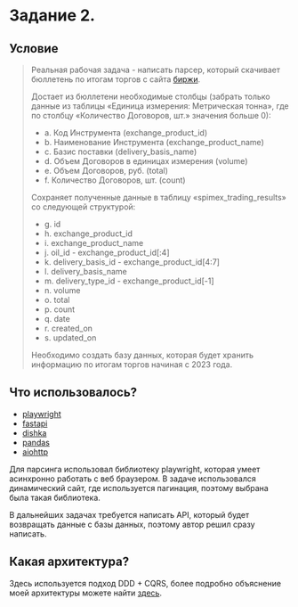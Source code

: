 # Задание 2. 

## Условие

> Реальная рабочая задача - написать парсер, который скачивает бюллетень по итогам торгов с сайта [биржи](https://spimex.com/markets/oil_products/trades/results/).
> 
> Достает из бюллетени необходимые столбцы (забрать только данные из таблицы «Единица измерения: Метрическая тонна»,
> где по столбцу «Количество Договоров, шт.» значения больше 0):
> - a. Код Инструмента (exchange_product_id)
> - b. Наименование Инструмента (exchange_product_name)
> - c. Базис поставки (delivery_basis_name)
> - d. Объем Договоров в единицах измерения (volume)
> - e. Объем Договоров, руб. (total)
> - f. Количество Договоров, шт. (count)
> 
> Сохраняет полученные данные в таблицу «spimex_trading_results» со следующей структурой:
> - g. id
> - h. exchange_product_id
> - i. exchange_product_name
> - j. oil_id - exchange_product_id[:4]
> - k. delivery_basis_id - exchange_product_id[4:7]
> - l. delivery_basis_name
> - m. delivery_type_id - exchange_product_id[-1]
> - n. volume
> - o. total
> - p. count
> - q. date
> - r. created_on
> - s. updated_on
> 
> Необходимо создать базу данных, которая будет хранить информацию по итогам торгов начиная с 2023 года.

## Что использовалось? 

- [playwright](https://playwright.dev/)
- [fastapi]()
- [dishka](https://dishka.readthedocs.io/en/stable/)
- [pandas](https://pandas.pydata.org/)
- [aiohttp](https://docs.aiohttp.org/en/stable/)

Для парсинга использовал библиотеку playwright, которая умеет асинхронно работать с веб браузером. 
В задаче использовался динамический сайт, где используется пагинация, поэтому выбрана была такая библиотека.

В дальнейших задачах требуется написать API, который будет возвращать данные с базы данных, поэтому автор решил сразу написать.

## Какая архитектура? 

Здесь используется подход DDD + CQRS, более подробно объяснение моей архитектуры можете найти [здесь](https://github.com/C3EQUALZz/library-console-app).





